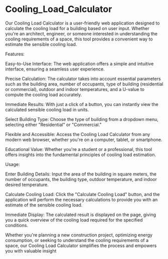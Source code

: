 # Cooling_Load_Calculator
Our Cooling Load Calculator is a user-friendly web application designed to calculate the cooling load for a building based on user input. Whether you're an architect, engineer, or someone interested in understanding the cooling requirements of a space, this tool provides a convenient way to estimate the sensible cooling load.

Features:

Easy-to-Use Interface: The web application offers a simple and intuitive interface, ensuring a seamless user experience.

Precise Calculation: The calculator takes into account essential parameters such as the building area, number of occupants, type of building (residential or commercial), outdoor and indoor temperatures, and a U-value to compute the cooling load accurately.

Immediate Results: With just a click of a button, you can instantly view the calculated sensible cooling load in units.

Select Building Type: Choose the type of building from a dropdown menu, selecting either "Residential" or "Commercial."

Flexible and Accessible: Access the Cooling Load Calculator from any modern web browser, whether you're on a computer, tablet, or smartphone.

Educational Value: Whether you're a student or a professional, this tool offers insights into the fundamental principles of cooling load estimation.

Usage:

Enter Building Details: Input the area of the building in square meters, the number of occupants, the building type, outdoor temperature, and indoor desired temperature.

Calculate Cooling Load: Click the "Calculate Cooling Load" button, and the application will perform the necessary calculations to provide you with an estimate of the sensible cooling load.

Immediate Display: The calculated result is displayed on the page, giving you a quick overview of the cooling load required for the specified conditions.

Whether you're planning a new construction project, optimizing energy consumption, or seeking to understand the cooling requirements of a space, our Cooling Load Calculator simplifies the process and empowers you with valuable insight
